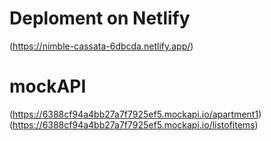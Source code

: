 # Deploment on Netlify

(https://nimble-cassata-6dbcda.netlify.app/)

# mockAPI
(https://6388cf94a4bb27a7f7925ef5.mockapi.io/apartment1)
(https://6388cf94a4bb27a7f7925ef5.mockapi.io/listofitems)

